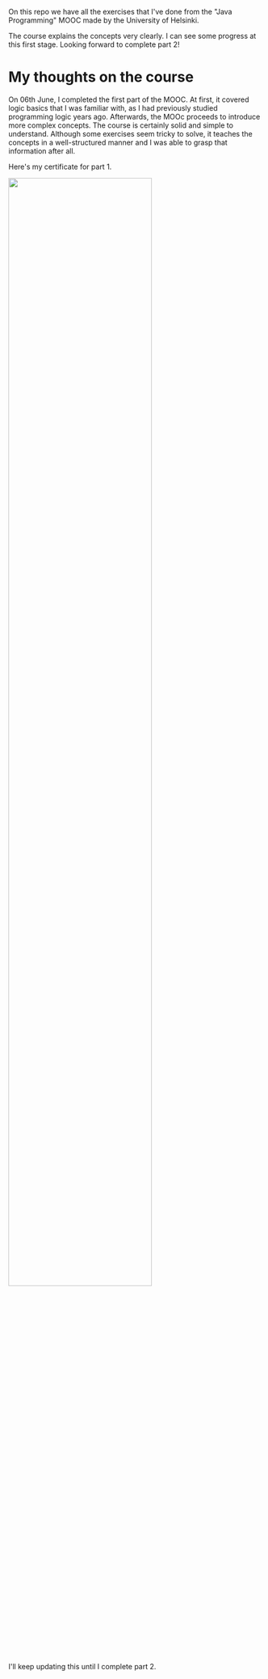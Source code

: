 On this repo we have all the exercises that I've done from the "Java Programming" MOOC made by the University of Helsinki. 

The course explains the concepts very clearly. I can see some progress at this first stage. Looking forward to complete part 2!

# My thoughts on the course
On 06th June, I completed the first part of the MOOC. At first, it covered logic basics that I was familiar with, as I had previously studied programming logic years ago. Afterwards, the MOOc proceeds to introduce more complex concepts. The course is certainly solid and simple to understand. Although some exercises seem tricky to solve, it teaches the concepts in a well-structured manner and I was able to grasp that information after all.

Here's my certificate for part 1.

<img src="https://user-images.githubusercontent.com/53430986/125456478-7ab091a5-1ff7-4ee1-97ca-5b8c697d6fdf.png" width="75%">

I'll keep updating this until I complete part 2.
